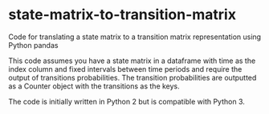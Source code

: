 # state-matrix-to-transition-matrix
Code for translating a state matrix to a transition matrix representation using Python pandas

This code assumes you have a state matrix in a dataframe with time as the index column and fixed intervals between time periods
and require the output of transitions probabilities. The transition probabilities are outputted as a Counter object with the 
transitions as the keys.    

The code is initially written in Python 2 but is compatible with Python 3. 
